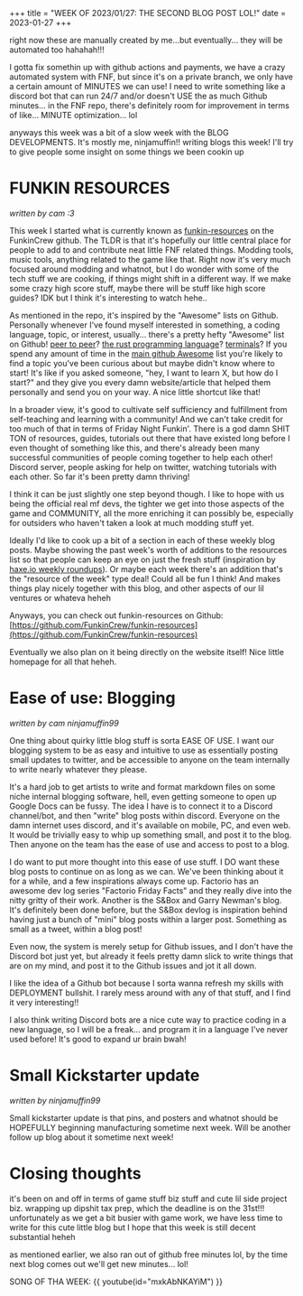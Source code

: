 +++
title = "WEEK OF 2023/01/27: THE SECOND BLOG POST LOL!"
date = 2023-01-27
+++

right now these are manually created by me...but eventually... they will be automated too hahahah!!!

I gotta fix somethin up with github actions and payments, we have a crazy automated system with FNF, but since it's on a private branch, we only have a certain amount of MINUTES we can use! I need to write something like a discord bot that can run 24/7 and/or doesn't USE the as much Github minutes... in the FNF repo, there's definitely room for improvement in terms of like... MINUTE optimization... lol

anyways this week was a bit of a slow week with the BLOG DEVELOPMENTS. It's mostly me, ninjamuffin!! writing blogs this week! I'll try to give people some insight on some things we been cookin up

<!-- more -->

# FUNKIN RESOURCES
*written by cam :3*

This week I started what is currently known as [funkin-resources](https://github.com/FunkinCrew/funkin-resources) on the FunkinCrew github. The TLDR is that it's hopefully our little central place for people to add to and contribute neat little FNF related things. Modding tools, music tools, anything related to the game like that. Right now it's very much focused around modding and whatnot, but I do wonder with some of the tech stuff we are cooking, if things might shift in a different way. If we make some crazy high score stuff, maybe there will be stuff like high score guides? IDK but I think it's interesting to watch hehe..

As mentioned in the repo, it's inspired by the "Awesome" lists on Github. Personally whenever I've found myself interested in something, a coding language, topic, or interest, usually... there's a pretty hefty "Awesome" list on Github! [peer to peer](https://github.com/kgryte/awesome-peer-to-peer)? [the rust programming language](https://github.com/rust-unofficial/awesome-rust)? [terminals](https://github.com/k4m4/terminals-are-sexy#readme)? If you spend any amount of time in the [main github Awesome](https://github.com/sindresorhus/awesome) list you're likely to find a topic you've been curious about but maybe didn't know where to start! It's like if you asked someone, "hey, I want to learn X, but how do I start?" and they give you every damn website/article that helped them personally and send you on your way. A nice little shortcut like that!

In a broader view, it's good to cultivate self sufficiency and fulfillment from self-teaching and learning with a community! And we can't take credit for too much of that in terms of Friday Night Funkin'. There is a god damn SHIT TON of resources, guides, tutorials out there that have existed long before I even thought of something like this, and there's already been many successful communities of people coming together to help each other! Discord server, people asking for help on twitter, watching tutorials with each other. So far it's been pretty damn thriving! 

I think it can be just slightly one step beyond though. I like to hope with us being the official real mf devs, the tighter we get into those aspects of the game and COMMUNITY, all the more enriching it can possibly be, especially for outsiders who haven't taken a look at much modding stuff yet. 

Ideally I'd like to cook up a bit of a section in each of these weekly blog posts. Maybe showing the past week's worth of additions to the resources list so that people can keep an eye on just the fresh stuff (inspiration by [haxe.io weekly roundups](https://haxe.io)). Or maybe each week there's an addition that's the "resource of the week" type deal! Could all be fun I think! And makes things play nicely together with this blog, and other aspects of our lil ventures or whateva heheh

Anyways, you can check out funkin-resources on Github: [https://github.com/FunkinCrew/funkin-resources](https://github.com/FunkinCrew/funkin-resources)

Eventually we also plan on it being directly on the website itself! Nice little homepage for all that heheh.


#  Ease of use: Blogging
*written by cam ninjamuffin99*

One thing about quirky little blog stuff is sorta EASE OF USE. I want our blogging system to be as easy and intuitive to use as essentially posting small updates to twitter, and be accessible to anyone on the team internally to write nearly whatever they please.

It's a hard job to get artists to write and format markdown files on some niche internal blogging software, hell, even getting someone to open up Google Docs can be fussy. The idea I have is to connect it to a Discord channel/bot, and then "write" blog posts within discord. Everyone on the damn internet uses discord, and it's available on mobile, PC, and even web. It would be trivially easy to whip up something small, and post it to the blog. Then anyone on the team has the ease of use and access to post to a blog.

I do want to put more thought into this ease of use stuff. I DO want these blog posts to continue on as long as we can. We've been thinking about it for a while, and a few inspirations always come up. Factorio has an awesome dev log series "Factorio Friday Facts" and they really dive into the nitty gritty of their work. Another is the S&Box and Garry Newman's blog. It's definitely been done before, but the S&Box devlog is inspiration behind having just a bunch of "mini" blog posts within a larger post. Something as small as a tweet, within a blog post!

Even now, the system is merely setup for Github issues, and I don't have the Discord bot just yet, but already it feels pretty damn slick to write things that are on my mind, and post it to the Github issues and jot it all down.

I like the idea of a Github bot because I sorta wanna refresh my skills with DEPLOYMENT bullshit. I rarely mess around with any of that stuff, and I find it very interesting!!

I also think writing Discord bots are a nice cute way to practice coding in a new language, so I will be a freak... and program it in a language I've never used before! It's good to expand ur brain bwah!

# Small Kickstarter update
*written by ninjamuffin99*

Small kickstarter update is that pins, and posters and whatnot should be HOPEFULLY beginning manufacturing sometime next week. Will be another 
follow up blog about it sometime next week!

# Closing thoughts

it's been on and off in terms of game stuff biz stuff and cute lil side project biz. wrapping up dipshit tax prep, which the deadline is on the 31st!!! 
unfortunately as we get a bit busier with game work, we have less time to write for this cute little blog but I hope that this week is still decent substantial heheh

as mentioned earlier, we also ran out of github free minutes lol, by the time next blog comes out we'll get new minutes... lol!


SONG OF THA WEEK: {{ youtube(id="mxkAbNKAYiM") }}
